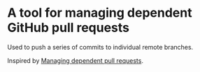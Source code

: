 # A tool for managing dependent GitHub pull requests

Used to push a series of commits to individual remote branches.

Inspired by [Managing dependent pull requests][1].

[1]: https://wchargin.github.io/posts/managing-dependent-pull-requests/
